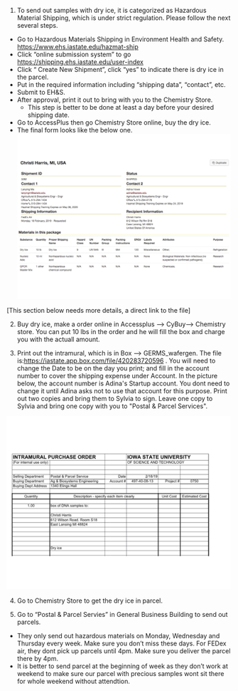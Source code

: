 1.	 To send out samples with dry ice, it is categorized as Hazardous Material Shipping, which is under strict regulation.  Please follow the next several steps.
*	Go to Hazardous Materials Shipping in Environment Health and Safety. https://www.ehs.iastate.edu/hazmat-ship
*	Click “online submission system” to go https://shipping.ehs.iastate.edu/user-index
*	Click “ Create New Shipment”, click “yes” to indicate there is dry ice in the parcel.
*	Put in the required information including “shipping data”, “contact”, etc. 
*	Submit to EH&S.
*	After approval, print it out to bring with you to the Chemistry Store.
    * This step is better to be done at least a day before your desired shipping date.
*	Go to AccessPlus then go Chemistry Store online, buy the dry ice.
*  The final form looks like the below one.
![EHS hazarsdous shipping form](https://github.com/germs-lab/SOPs/blob/master/images/EHS_shippingHazarsdous_Form.jpg)

[This section below needs more details, a direct link to the file]

2. Buy dry ice, make a order online in Accessplus --> CyBuy--> Chemistry store. You can put 10 lbs in the order and he will fill the box and charge you with the actuall amount. 

3. Print out the intramural, which is in Box --> GERMS_wafergen. The file is:https://iastate.app.box.com/file/420283720596 . You will need to change the Date to be on the day you print; and fill in the account number to cover the shipping expense under Account. In the picture below, the account number is Adina's Startup account. You dont need to change it until Adina asks not to use that account for this purpose.  Print out two copies and bring them to Sylvia to sign. Leave one copy to Sylvia and bring one copy with you to "Postal & Parcel Services".

![Intramural to send parcel](https://github.com/germs-lab/SOPs/blob/master/images/intramural_for_sending_parcel.jpg)


4.	Go to Chemistry Store to get the dry ice in parcel. 

5.	Go to “Postal & Parcel Servies” in General Business Building to send out parcels.
*	They only send out hazardous materials on Monday, Wednesday and Thursday every week.  Make sure you don’t miss these days. For FEDex air, they dont pick up parcels until 4pm. Make sure you deliver the parcel there by 4pm.
*	It is better to send parcel at the beginning of week as they don’t work at weekend to make sure our parcel with precious samples wont sit there for whole weekend without attendtion.

